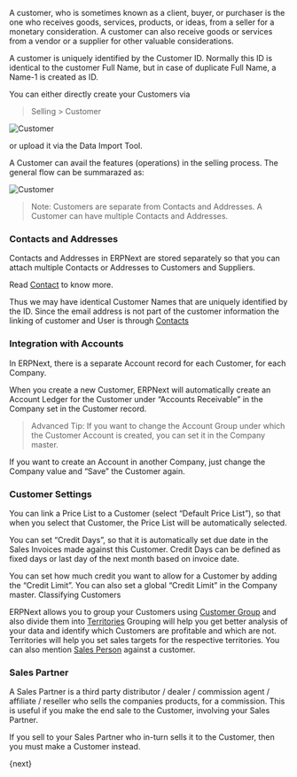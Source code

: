 A customer, who is sometimes known as a client, buyer, or purchaser is the one
who receives goods, services, products, or ideas, from a seller for a monetary
consideration. A customer can also receive goods or services from a vendor or
a supplier for other valuable considerations.

A customer is uniquely identified by the Customer ID. Normally this ID is identical to the customer Full Name, but in case of duplicate Full Name, a Name-1 is created as ID.

You can either directly create your Customers via

> Selling > Customer

<img class="screenshot" alt="Customer" src="{{docs_base_url}}/assets/img/crm/create-customer.gif">

or upload it via the Data Import Tool.

A Customer can avail the features (operations) in the selling process. The general flow can be summarazed as:

<img class="screenshot" alt="Customer" src="{{docs_base_url}}/assets/img/crm/customer-to selling-flowchart.jpeg">

> Note: Customers are separate from Contacts and Addresses. A Customer can
have multiple Contacts and Addresses.

### Contacts and Addresses

Contacts and Addresses in ERPNext are stored separately so that you can
attach multiple Contacts or Addresses to Customers and Suppliers.

Read [Contact]({{docs_base_url}}/user/manual/en/CRM/contact.html) to know more.

Thus we may have identical Customer Names that are uniquely identified by the ID. Since the email address is not part of the customer information the linking of customer and User is through [Contacts]({{docs_base_url}}/user/manual/en/CRM/contact.html)

### Integration with Accounts

In ERPNext, there is a separate Account record for each Customer, for each
Company.

When you create a new Customer, ERPNext will automatically create an Account
Ledger for the Customer under “Accounts Receivable” in the Company set in the
Customer record.

> Advanced Tip: If you want to change the Account Group under which the
Customer Account is created, you can set it in the Company master.

If you want to create an Account in another Company, just change the Company
value and “Save” the Customer again.

### Customer Settings

You can link a Price List to a Customer (select “Default Price List”), so that
when you select that Customer, the Price List will be automatically selected.

You can set “Credit Days”, so that it is automatically set due date in the Sales
Invoices made against this Customer. Credit Days can be defined as fixed days or last day of the next month based on invoice date.

You can set how much credit you want to allow for a Customer by adding the
“Credit Limit”. You can also set a global “Credit Limit” in the Company
master. Classifying Customers

ERPNext allows you to group your Customers using [Customer Group]({{docs_base_url}}/user/manual/en/CRM/setup/customer-group.html) 
and also divide them into [Territories]({{docs_base_url}}/user/manual/en/setting-up/territory.html)
Grouping will help you get better analysis of your data and
identify which Customers are profitable and which are not. Territories will
help you set sales targets for the respective territories.
You can also mention [Sales Person]({{docs_base_url}}/user/manual/en/CRM/setup/sales-person.html) against a customer.

### Sales Partner

A Sales Partner is a third party distributor / dealer / commission agent /
affiliate / reseller who sells the companies products, for a commission. This
is useful if you make the end sale to the Customer, involving your Sales
Partner.

If you sell to your Sales Partner who in-turn sells it to the Customer, then
you must make a Customer instead.

{next}
